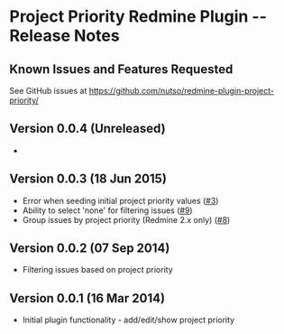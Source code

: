 # Project Priority Redmine Plugin -- Release Notes

## Known Issues and Features Requested

See GitHub issues at https://github.com/nutso/redmine-plugin-project-priority/

## Version 0.0.4 (Unreleased)

* 

## Version 0.0.3 (18 Jun 2015)

* Error when seeding initial project priority values ([#3](https://github.com/nutso/redmine-plugin-project-priority/issues/3))
* Ability to select 'none' for filtering issues ([#9](https://github.com/nutso/redmine-plugin-project-priority/issues/9))
* Group issues by project priority (Redmine 2.x only) ([#8](https://github.com/nutso/redmine-plugin-project-priority/issues/8))

## Version 0.0.2 (07 Sep 2014)

* Filtering issues based on project priority

## Version 0.0.1 (16 Mar 2014)

* Initial plugin functionality - add/edit/show project priority
